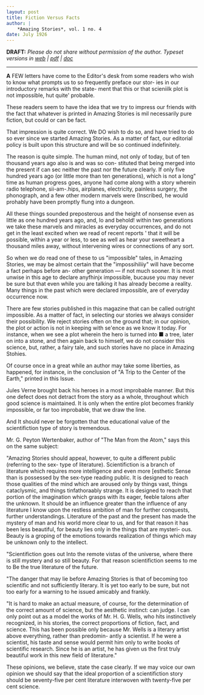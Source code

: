 ```yaml
---
layout: post
title: Fiction Versus Facts
author: |
    *Amazing Stories*, vol. 1 no. 4
date: July 1926
---
```


**DRAFT:** *Please do not share without permission of the author. Typeset versions in  [web](http://gernsback.wythoff.net/192607_fiction_versus_facts.html) \| [pdf](https://github.com/gwijthoff/perversity_of_things/blob/master/typeset_drafts/192607_fiction_versus_facts.pdf?raw=true) \| [doc](https://github.com/gwijthoff/perversity_of_things/blob/master/typeset_drafts/192607_fiction_versus_facts.docx)*

* * * * * * * * 

**A** FEW letters have come to the Editor's desk from some readers who wish to know what prompts us to so frequently preface our stor- ies in our introductory remarks with the state- ment that this or that scieniilk plot is not impossible, hut quite' probable.

These readers seem to have the idea that we try to impress our friends with the fact that whatever is printed in Amazing Stories is mil necessarily pure fiction, but could or can be fact.

That impression is quite correct. We DO wish to do so, and have tried to do so ever since we started Amazing Stories. As a matter of fact, our editorial policy is built upon this structure and will be so continued indefinitely.

The reason is quite simple. The human mind, not only of today, but of ten thousand years ago also is and was so con- stituted that being merged into the present if can sec neither the past nor the future clearly. If only five hundred years ago (or little more than ten generations), which is not a long" time as human progress goes, anyone had come along with a story wherein radio telephone, sii-am-.hips, airplanes, electricity, painless surgery, the phonograph, and a few other modern marvels were (Inscribed, he would prohably have been promptly flung into a dungeon.

All these things sounded preposterous and the height of nonsense even as little as one hundred years ago, and, lo and behold! within two generations we take these marvels and miracles as everyday occurrences, and do not get in the least excited when we read of recent reports ' that it will be possible, within a year or less, to see as well as hear your sweetheart a thousand miles away, without intervening wires or connections of any sort.

So when we do read one of these to us "impossible" tales, in Amazing Stories, we may be almost certain that the "impossihiliiy" will have become a fact perhaps before an- other generation — if not much sooner. It is most unwise in this age to declare anyfhinjx impossible, bucause you may never be sure but that even while you are talking it has already become a reality. Many things in the past which were declared impossible, are of everyday occurrence now.

There are few stories published in this magazine that can be called outright impossible. As a matter of fact, in selecting our stories we always consider their possibility. We reject stories often on the ground that; in our opinion, the plot or action is not in keeping with se'ence as we know it today. For instance, when we see a plot wherein the hero is turned into ■ a tree, later on into a stone, and then again back to himself, we do not consider this science, but, rather, a fairy tale, and such stories have no place in Amazing Stohies. 

Of course once in a great while an author may take some liberties, as happened, for instance, in the conclusion of "A Trip to the Center of the Earth," printed in this Issue.

Jules Verne brought back his heroes in a most improbable manner. But this one defect does not detract from the story as a whole, throughout which good science is maintained. It is only when the entire plot becomes frankly impossible, or far too improbable, that we draw the line.

And It should never be forgotten that the educational value of the scientifiction type of story is tremendous.

Mr. G. Peyton Wertenbaker, author of "The Man from the Atom," says this on the same subject:

"Amazing Stories should appeal, however, to quite a different public (referring to the sex- type of literature). Scientifiction is a branch of literature which requires more intelligence and even more [esthetic Sense than is possessed by the sex-type reading public. It is designed to reach those qualities of the mind which are aroused only by things vast, things cataclysmic, and things tinfathoraably strange. It is designed to reach that portion of the imagination which grasps with its eager, feeble talons after the unknown. It should be an influence greater than the influence of any literature I know upon the restless ambition of man for further conquests, further understandings. Literature of the past and the present has made the mystery of man and his world more clear to us, and for that reason it has been less beautiful, for beauty lies only in the things that are mysteri- ous. Beauty is a groping of the emotions towards realization of things which may be unknown only to the intellect.

"Scientifiction goes out Into the remote vistas of the universe, where there is still mystery and so still beauty. For that reason scientifiction seems to me to Be the true literature of the future.

"The danger that may lie before Amazing Stories is that of becoming too scientific and not sufficiently literary. It is yet too early to be sure, but not too early for a warning to he issued amicably and frankly.

"It is hard to make an actual measure, of course, for the determination of the correct amount of science, but the aesthetic instinct: can judge. I can only point out as a model the works of Mr. H. G. Wells, who hits instinctively recognized, in his stories, the correct proportions of fiction, fact, and science. This has been possible only because Mr. Wells is a literary artist above everything, rather than predomin- antly a scientist. If he were a scientist, his taste and sense would permit him only to write books of scientific research. Since he is an artist, he has given us the first truly beautiful work in this new field of literature."

These opinions, we believe, state the case clearly. If we may voice our own opinion we should say that the ideal proportion of a scientifiction story should be seventy-five per cent literature interwoven with twenty-five per cent science.